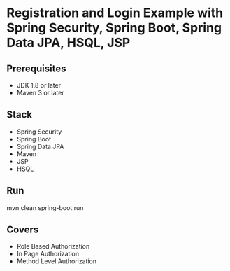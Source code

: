 # Registration and Login Example with Spring Security, Spring Boot, Spring Data JPA, HSQL, JSP

## Prerequisites
- JDK 1.8 or later
- Maven 3 or later

## Stack
- Spring Security
- Spring Boot
- Spring Data JPA
- Maven
- JSP
- HSQL

## Run
mvn clean spring-boot:run

## Covers
- Role Based Authorization
- In Page Authorization
- Method Level Authorization